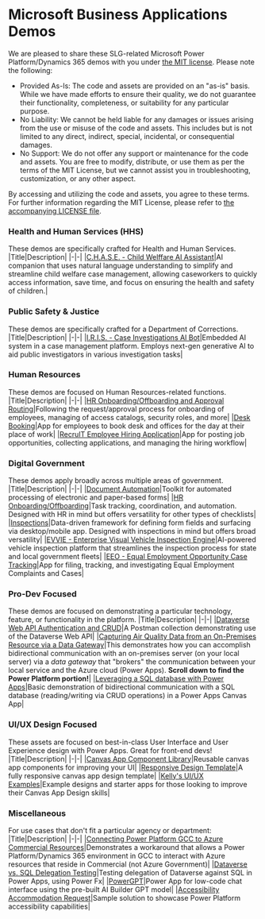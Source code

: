 # Microsoft Business Applications Demos
We are pleased to share these SLG-related Microsoft Power Platform/Dynamics 365 demos with you under [the MIT license](./../LICENSE). Please note the following:

- Provided As-Is: The code and assets are provided on an "as-is" basis. While we have made efforts to ensure their quality, we do not guarantee their functionality, completeness, or suitability for any particular purpose.
- No Liability: We cannot be held liable for any damages or issues arising from the use or misuse of the code and assets. This includes but is not limited to any direct, indirect, special, incidental, or consequential damages.
- No Support: We do not offer any support or maintenance for the code and assets. You are free to modify, distribute, or use them as per the terms of the MIT License, but we cannot assist you in troubleshooting, customization, or any other aspect.

By accessing and utilizing the code and assets, you agree to these terms. For further information regarding the MIT License, please refer to [the accompanying LICENSE file](./../LICENSE).

### Health and Human Services (HHS)
These demos are specifically crafted for Health and Human Services.
|Title|Description|
|-|-|
|[C.H.A.S.E. - Child Welffare AI Assistant](./CHASE/)|AI companion that uses natural language understanding to simplify and streamline child welfare case management, allowing caseworkers to quickly access information, save time, and focus on ensuring the health and safety of children.|

### Public Safety & Justice
These demos are specifically crafted for a Department of Corrections.
|Title|Description|
|-|-|
|[I.R.I.S. - Case Investigations AI Bot](./IRIS/)|Embedded AI system in a case management platform. Employs next-gen generative AI to aid public investigators in various investigation tasks|

### Human Resources
These demos are focused on Human Resources-related functions.
|Title|Description|
|-|-|
|[HR Onboarding/Offboarding and Approval Routing](./onboarding-offboarding-approval/)|Following the request/approval process for onboarding of employees, managing of access catalogs, security roles, and more|
|[Desk Booking](./desk-booking)|App for employees to book desk and offices for the day at their place of work|
|[RecruIT Employee Hiring Application](./RecruIT%20Employee%20Hiring)|App for posting job opportunities, collecting applications, and managing the hiring workflow|

### Digital Government
These demos apply broadly across multiple areas of government.
|Title|Description|
|-|-|
|[Document Automation](./document-automation.md)|Toolkit for automated processing of electronic and paper-based forms|
|[HR Onboarding/Offboarding](./Must-Have-Apps/)|Task tracking, coordination, and automation.  Designed with HR in mind but offers versatility for other types of checklists|
|[Inspections](./Must-Have-Apps/)|Data-driven framework for defining form fields and surfacing via desktop/mobile app. Designed with inspections in mind but offers broad versatility|
|[EVVIE - Enterprise Visual Vehicle Inspection Engine](./EVVIE/)|AI-powered vehicle inspection platform that streamlines the inspection process for state and local government fleets|
|[EEO - Equal Employment Opportunity Case Tracking](./EqualEmploymentOpp)|App for filing, tracking, and investigating Equal Employment Complaints and Cases|

### Pro-Dev Focused
These demos are focused on demonstrating a particular technology, feature, or functionality in the platform.
|Title|Description|
|-|-|
|[Dataverse Web API Authentication and CRUD](./Dataverse-API/)|A Postman collection demonstrating use of the Dataverse Web API|
|[Capturing Air Quality Data from an On-Premises Resource via a Data Gateway](https://github.com/TimHanewich/Air-Quality-IoT)|This demonstrates how you can accomplish bidirectional communication with an on-premises server (on your local server) via a *data gateway* that "brokers" the communication between your local service and the Azure cloud (Power Apps). **Scroll down to find the Power Platform portion!**|
|[Leveraging a SQL database with Power Apps](./PowerApps-with-SQL/)|Basic demonstration of bidirectional communication with a SQL database (reading/writing via CRUD operations) in a Power Apps Canvas App|

### UI/UX Design Focused
These assets are focused on best-in-class User Interface and User Experience design with Power Apps. Great for front-end devs!
|Title|Description|
|-|-|
|[Canvas App Component Library](./Canvas-App-Component-Library/)|Reusable canvas app components for improving your UI|
|[Responsive Design Template](./Responsive-Design-Template/)|A fully responsive canvas app design template|
|[Kelly's UI/UX Examples](./Kellys-UI-UX-Assets/)|Example designs and starter apps for those looking to improve their Canvas App Design skills|

### Miscellaneous
For use cases that don't fit a particular agency or department:
|Title|Description|
|-|-|
|[Connecting Power Platform GCC to Azure Commercial Resources](./GCC-to-Commercial/)|Demonstrates a workaround that allows a Power Platform/Dynamics 365 environment in GCC to interact with Azure resources that reside in Commercial (not Azure Government)|
|[Dataverse vs. SQL Delegation Testing](./Dataverse-Delegation/)|Testing delegation of Dataverse against SQL in Power Apps, using Power Fx|
|[PowerGPT](./PowerGPT)|Power App for low-code chat interface using the pre-built AI Builder GPT model|
|[Accessibility Accommodation Request](./Accessibility-Accommodation-Request/)|Sample solution to showcase Power Platform accessibility capabilities|

